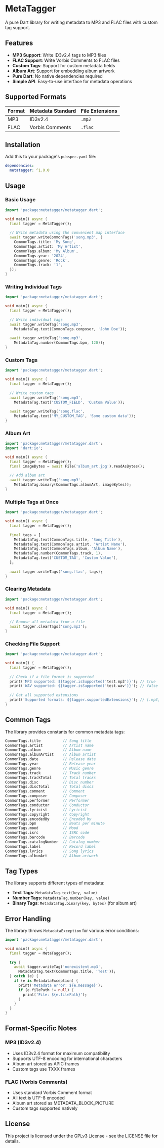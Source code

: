 # MetaTagger

A pure Dart library for writing metadata to MP3 and FLAC files with custom tag support.

## Features

- **MP3 Support**: Write ID3v2.4 tags to MP3 files
- **FLAC Support**: Write Vorbis Comments to FLAC files  
- **Custom Tags**: Support for custom metadata fields
- **Album Art**: Support for embedding album artwork
- **Pure Dart**: No native dependencies required
- **Simple API**: Easy-to-use interface for metadata operations

## Supported Formats

| Format | Metadata Standard | File Extensions |
|--------|------------------|-----------------|
| MP3    | ID3v2.4          | `.mp3`          |
| FLAC   | Vorbis Comments  | `.flac`         |

## Installation

Add this to your package's `pubspec.yaml` file:

```yaml
dependencies:
  metatagger: ^1.0.0
```

## Usage

### Basic Usage

```dart
import 'package:metatagger/metatagger.dart';

void main() async {
  final tagger = MetaTagger();
  
  // Write metadata using the convenient map interface
  await tagger.writeCommonTags('song.mp3', {
    CommonTags.title: 'My Song',
    CommonTags.artist: 'My Artist',
    CommonTags.album: 'My Album',
    CommonTags.year: '2024',
    CommonTags.genre: 'Rock',
    CommonTags.track: '1',
  });
}
```

### Writing Individual Tags

```dart
import 'package:metatagger/metatagger.dart';

void main() async {
  final tagger = MetaTagger();
  
  // Write individual tags
  await tagger.writeTag('song.mp3', 
    MetadataTag.text(CommonTags.composer, 'John Doe'));
  
  await tagger.writeTag('song.mp3', 
    MetadataTag.number(CommonTags.bpm, 120));
}
```

### Custom Tags

```dart
import 'package:metatagger/metatagger.dart';

void main() async {
  final tagger = MetaTagger();
  
  // Write custom tags
  await tagger.writeTag('song.mp3', 
    MetadataTag.text('CUSTOM_FIELD', 'Custom Value'));
  
  await tagger.writeTag('song.flac', 
    MetadataTag.text('MY_CUSTOM_TAG', 'Some custom data'));
}
```

### Album Art

```dart
import 'package:metatagger/metatagger.dart';
import 'dart:io';

void main() async {
  final tagger = MetaTagger();
  final imageBytes = await File('album_art.jpg').readAsBytes();
  
  // Add album art
  await tagger.writeTag('song.mp3', 
    MetadataTag.binary(CommonTags.albumArt, imageBytes));
}
```

### Multiple Tags at Once

```dart
import 'package:metatagger/metatagger.dart';

void main() async {
  final tagger = MetaTagger();
  
  final tags = [
    MetadataTag.text(CommonTags.title, 'Song Title'),
    MetadataTag.text(CommonTags.artist, 'Artist Name'),
    MetadataTag.text(CommonTags.album, 'Album Name'),
    MetadataTag.number(CommonTags.track, 1),
    MetadataTag.text('CUSTOM_TAG', 'Custom Value'),
  ];
  
  await tagger.writeTags('song.flac', tags);
}
```

### Clearing Metadata

```dart
import 'package:metatagger/metatagger.dart';

void main() async {
  final tagger = MetaTagger();
  
  // Remove all metadata from a file
  await tagger.clearTags('song.mp3');
}
```

### Checking File Support

```dart
import 'package:metatagger/metatagger.dart';

void main() {
  final tagger = MetaTagger();
  
  // Check if a file format is supported
  print('MP3 supported: ${tagger.isSupported('test.mp3')}'); // true
  print('WAV supported: ${tagger.isSupported('test.wav')}'); // false
  
  // Get all supported extensions
  print('Supported formats: ${tagger.supportedExtensions}'); // [.mp3, .flac]
}
```

## Common Tags

The library provides constants for common metadata tags:

```dart
CommonTags.title          // Song title
CommonTags.artist         // Artist name
CommonTags.album          // Album name
CommonTags.albumArtist    // Album artist
CommonTags.date           // Release date
CommonTags.year           // Release year
CommonTags.genre          // Music genre
CommonTags.track          // Track number
CommonTags.trackTotal     // Total tracks
CommonTags.disc           // Disc number
CommonTags.discTotal      // Total discs
CommonTags.comment        // Comment
CommonTags.composer       // Composer
CommonTags.performer      // Performer
CommonTags.conductor      // Conductor
CommonTags.lyricist       // Lyricist
CommonTags.copyright      // Copyright
CommonTags.encodedBy      // Encoded by
CommonTags.bpm            // Beats per minute
CommonTags.mood           // Mood
CommonTags.isrc           // ISRC code
CommonTags.barcode        // Barcode
CommonTags.catalogNumber  // Catalog number
CommonTags.label          // Record label
CommonTags.lyrics         // Song lyrics
CommonTags.albumArt       // Album artwork
```

## Tag Types

The library supports different types of metadata:

- **Text Tags**: `MetadataTag.text(key, value)`
- **Number Tags**: `MetadataTag.number(key, value)`
- **Binary Tags**: `MetadataTag.binary(key, bytes)` (for album art)

## Error Handling

The library throws `MetadataException` for various error conditions:

```dart
import 'package:metatagger/metatagger.dart';

void main() async {
  final tagger = MetaTagger();
  
  try {
    await tagger.writeTag('nonexistent.mp3', 
      MetadataTag.text(CommonTags.title, 'Test'));
  } catch (e) {
    if (e is MetadataException) {
      print('Metadata error: ${e.message}');
      if (e.filePath != null) {
        print('File: ${e.filePath}');
      }
    }
  }
}
```

## Format-Specific Notes

### MP3 (ID3v2.4)
- Uses ID3v2.4 format for maximum compatibility
- Supports UTF-8 encoding for international characters
- Album art stored as APIC frames
- Custom tags use TXXX frames

### FLAC (Vorbis Comments)
- Uses standard Vorbis Comment format
- All text is UTF-8 encoded
- Album art stored as METADATA_BLOCK_PICTURE
- Custom tags supported natively

## License

This project is licensed under the GPLv3 License - see the LICENSE file for details.
